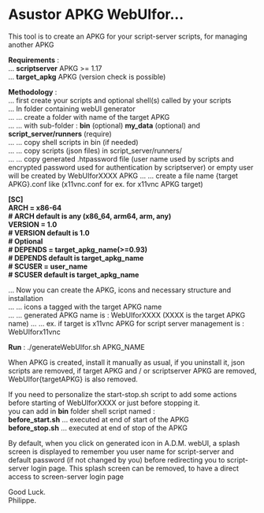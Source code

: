 # Asustor APKG WebUIfor...
This tool is to create an APKG for your script-server scripts, for managing another APKG  

**Requirements** :  
... **scriptserver** APKG >= 1.17  
... **target_apkg** APKG (version check is possible)
  
**Methodology** :  
... first create your scripts and optional shell(s) called by your scripts  
... In folder containing webUI generator  
... ... create a folder with name of the target APKG  
... ... with sub-folder : **bin** (optional) **my_data** (optional) and **script_server/runners** (require)  
... ... copy shell scripts in bin (if needed)  
... ... copy scripts (json files) in script_server/runners/    
... ... copy generated .htpassword file (user name used by scripts and encrypted password used for authentication by scriptserver) or empty user will be created by WebUIforXXXX APKG
... ... create a file name {target APKG}.conf like (x11vnc.conf for ex. for x11vnc APKG target)

**[SC]  
ARCH = x86-64  
\# ARCH default is any (x86_64, arm64, arm, any)  
VERSION = 1.0  
\# VERSION default is 1.0  
\# Optional  
\# DEPENDS = target_apkg_name(>=0.93)  
\# DEPENDS default is target_apkg_name  
\# SCUSER = user_name  
\# SCUSER default is target_apkg_name**

... Now you can create the APKG, icons and necessary structure and installation  
... ... icons a tagged with the target APKG name  
... ... generated APKG name is : WebUIforXXXX (XXXX is the target APKG name)
... ... ex. if target is x11vnc APKG for script server management is : WebUIforx11vnc

**Run** : ./generateWebUIfor.sh APKG_NAME

When APKG is created, install it manually as usual, if you uninstall it, json scripts are removed, if target APKG and / or scriptserver APKG are removed, WebUIfor{targetAPKG} is also removed.

If you need to personalize the start-stop.sh script to add some actions before starting of WebUIforXXXX or just before stopping it.  
you can add in **bin** folder shell script named :  
**before_start.sh** ... executed at end of start of the APKG  
**before_stop.sh** ... executed at end of stop of the APKG

By default, when you click on generated icon in A.D.M. webUI, a splash screen is displayed to remember you user name for script-server and default password (if not changed by you) before redirecting you to script-server login page. This splash screen can be removed, to have a direct access to screen-server login page 

Good Luck.  
Philippe.